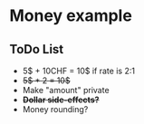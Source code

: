 # Money example

## ToDo List

* 5$ + 10CHF = 10$ if rate is 2:1
* ~~5$ * 2 = 10$~~
* Make "amount" private
* **~~Dollar side-effects?~~**
* Money rounding?